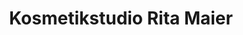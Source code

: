 ---
title: "Kosmetikstudio Rita Maier"
url: /appenweier/kosmetikstudio-rita-maier/
shop: Kosmetik
---
